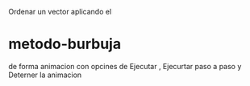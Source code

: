 Ordenar un vector aplicando el 
# metodo-burbuja
de forma animacion 
con opcines de Ejecutar , Ejecurtar paso a paso y Deterner la animacion 